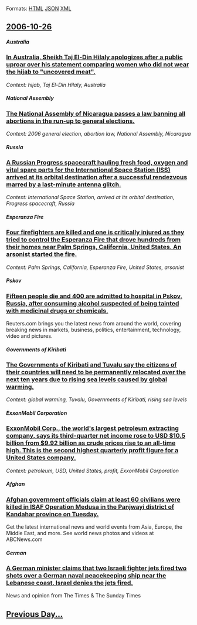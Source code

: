 
Formats: [HTML](2006/10/26/index.html)  [JSON](2006/10/26/index.json)  [XML](2006/10/26/index.xml)  

## [2006-10-26](/news/2006/10/26/index.md)

##### Australia
### [ In Australia, Sheikh Taj El-Din Hilaly apologizes after a public uproar over his statement comparing women who did not wear the hijab to "uncovered meat". ](/news/2006/10/26/in-australia-sheikh-taj-el-din-hilaly-apologizes-after-a-public-uproar-over-his-statement-comparing-women-who-did-not-wear-the-hijab-to-u.md)
_Context: hijab, Taj El-Din Hilaly, Australia_

##### National Assembly
### [ The National Assembly of Nicaragua passes a law banning all abortions in the run-up to general elections.](/news/2006/10/26/the-national-assembly-of-nicaragua-passes-a-law-banning-all-abortions-in-the-run-up-to-general-elections.md)
_Context: 2006 general election, abortion law, National Assembly, Nicaragua_

##### Russia
### [ A Russian Progress spacecraft hauling fresh food, oxygen and vital spare parts for the International Space Station (ISS) arrived at its orbital destination after a successful rendezvous marred by a last-minute antenna glitch. ](/news/2006/10/26/a-russian-progress-spacecraft-hauling-fresh-food-oxygen-and-vital-spare-parts-for-the-international-space-station-iss-arrived-at-its-orb.md)
_Context: International Space Station, arrived at its orbital destination, Progress spacecraft, Russia_

##### Esperanza Fire
### [ Four firefighters are killed and one is critically injured as they tried to control the Esperanza Fire that drove hundreds from their homes near Palm Springs, California, United States. An arsonist started the fire. ](/news/2006/10/26/four-firefighters-are-killed-and-one-is-critically-injured-as-they-tried-to-control-the-esperanza-fire-that-drove-hundreds-from-their-homes.md)
_Context: Palm Springs, California, Esperanza Fire, United States, arsonist_

##### Pskov
### [ Fifteen people die and 400 are admitted to hospital in Pskov, Russia, after consuming alcohol suspected of being tainted with medicinal drugs or chemicals. ](/news/2006/10/26/fifteen-people-die-and-400-are-admitted-to-hospital-in-pskov-russia-after-consuming-alcohol-suspected-of-being-tainted-with-medicinal-dru.md)
Reuters.com brings you the latest news from around the world, covering breaking news in markets, business, politics, entertainment, technology, video and pictures.

##### Governments of Kiribati
### [ The Governments of Kiribati and Tuvalu say the citizens of their countries will need to be permanently relocated over the next ten years due to rising sea levels caused by global warming. ](/news/2006/10/26/the-governments-of-kiribati-and-tuvalu-say-the-citizens-of-their-countries-will-need-to-be-permanently-relocated-over-the-next-ten-years-du.md)
_Context: global warming, Tuvalu, Governments of Kiribati, rising sea levels_

##### ExxonMobil Corporation
### [ ExxonMobil Corp., the world's largest petroleum extracting company, says its third-quarter net income rose to USD $10.5 billion from $9.92 billion as crude prices rise to an all-time high. This is the second highest quarterly profit figure for a United States company. ](/news/2006/10/26/exxonmobil-corp-the-world-s-largest-petroleum-extracting-company-says-its-third-quarter-net-income-rose-to-usd-10-5-billion-from-9-92.md)
_Context: petroleum, USD, United States, profit, ExxonMobil Corporation_

##### Afghan
### [ Afghan government officials claim at least 60 civilians were killed in ISAF Operation Medusa in the Panjwayi district of Kandahar province on Tuesday. ](/news/2006/10/26/afghan-government-officials-claim-at-least-60-civilians-were-killed-in-isaf-operation-medusa-in-the-panjwayi-district-of-kandahar-province.md)
Get the latest international news and world events from Asia, Europe, the Middle East, and more. See world news photos and videos at ABCNews.com

##### German
### [ A German minister claims that two Israeli fighter jets fired two shots over a German naval peacekeeping ship near the Lebanese coast. Israel denies the jets fired. ](/news/2006/10/26/a-german-minister-claims-that-two-israeli-fighter-jets-fired-two-shots-over-a-german-naval-peacekeeping-ship-near-the-lebanese-coast-israe.md)
News and opinion from The Times &amp; The Sunday Times

## [Previous Day...](/news/2006/10/25/index.md)

